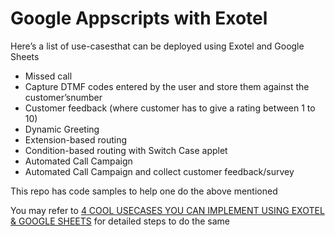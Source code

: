 # Google Appscripts with Exotel

Here’s a list of use-casesthat can be deployed using Exotel and Google Sheets
* Missed call
* Capture DTMF codes entered by the user and store them against the customer’snumber
* Customer feedback (where customer has to give a rating between 1 to 10)
* Dynamic Greeting
* Extension-based routing
* Condition-based routing with Switch Case applet
* Automated Call Campaign
* Automated Call Campaign and collect customer feedback/survey

This repo has code samples to help one do the above mentioned

You may refer to [4 COOL USECASES YOU CAN IMPLEMENT USING EXOTEL & GOOGLE SHEETS](https://exotel.in/blog/engineering/google-sheets-exotel/) for detailed steps to do the same
